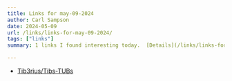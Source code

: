 ```yaml
---
title: Links for may-09-2024
author: Carl Sampson
date: 2024-05-09
url: /links/links-for-may-09-2024/
tags: ["links"]
summary: 1 links I found interesting today.  [Details](/links/links-for-may-09-2024/)

---
```


- [Tib3rius/Tibs-TUBs](https://github.com/Tib3rius/Tibs-TUBs)

